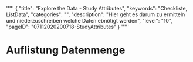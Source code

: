'''''
{
"title": "Explore the Data - Study Attributes",
"keywords": "Checkliste, ListData",
"categories": "",
"description": "Hier geht es darum zu ermitteln und niederzuschreiben welche Daten ebnötigt werden",
"level": "10",
"pageID": "07112020200718-StudyAttributes"
}
'''''

# Auflistung Datenmenge


